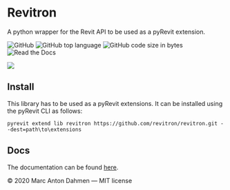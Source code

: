 # Revitron

A python wrapper for the Revit API to be used as a pyRevit extension. 

![GitHub](https://img.shields.io/github/license/revitron/revitron?color=222222)
![GitHub top language](https://img.shields.io/github/languages/top/revitron/revitron?color=222222)
![GitHub code size in bytes](https://img.shields.io/github/languages/code-size/revitron/revitron?color=222222)
![Read the Docs](https://img.shields.io/readthedocs/revitron?color=222222)

![](https://raw.githubusercontent.com/revitron/revitron/master/svg/revitron-readme.svg)

## Install

This library has to be used as a pyRevit extensions. It can be installed using the pyRevit CLI as follows:

    pyrevit extend lib revitron https://github.com/revitron/revitron.git --dest=path\to\extensions

## Docs

The documentation can be found [here](https://revitron.readthedocs.io/en/latest/index.html).     

&copy; 2020 Marc Anton Dahmen &mdash; MIT license